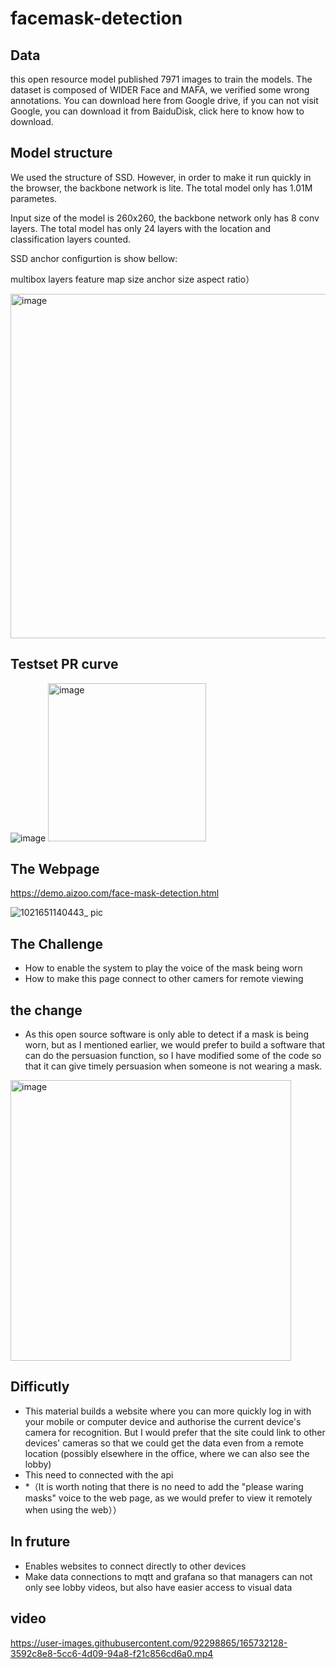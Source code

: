 # facemask-detection
## Data
this open resource model published 7971 images to train the models. The dataset is composed of WIDER Face and MAFA, we verified some wrong annotations. You can download here from Google drive, if you can not visit Google, you can download it from BaiduDisk, click here to know how to download.

## Model structure
We used the structure of SSD. However, in order to make it run quickly in the browser, the backbone network is lite. The total model only has 1.01M parametes.

Input size of the model is 260x260, the backbone network only has 8 conv layers. The total model has only 24 layers with the location and classification layers counted.

SSD anchor configurtion is show bellow:

multibox layers	feature map size	anchor size	aspect ratio）

<img width="551" alt="image" src="https://user-images.githubusercontent.com/92298865/165650865-56e3f2c0-7387-4d5e-a3e2-9753d3cb27e3.png">

## Testset PR curve
![image](https://user-images.githubusercontent.com/92298865/165651021-5954663c-c870-4f2e-ac38-6f872a831c16.png)
<img width="253" alt="image" src="https://user-images.githubusercontent.com/92298865/165718756-8258cd0b-c606-4b2f-ac2d-0b3ca0bbcae9.png">
## The Webpage
https://demo.aizoo.com/face-mask-detection.html

![1021651140443_ pic](https://user-images.githubusercontent.com/92298865/165729773-4256ce9a-cd0b-471e-a552-3b016c11d3e0.jpg)

## The Challenge
* How to enable the system to play the voice of the mask being worn
* How to make this page connect to other camers for remote viewing
## the change 
* As this open source software is only able to detect if a mask is being worn, but as I mentioned earlier, we would prefer to build a software that can do the persuasion function, so I have modified some of the code so that it can give timely persuasion when someone is not wearing a mask.
<img width="449" alt="image" src="https://user-images.githubusercontent.com/92298865/165718598-d96c388a-e51b-4af7-b4bb-cd8d723b3292.png">

## Difficutly
* This material builds a website where you can more quickly log in with your mobile or computer device and authorise the current device's camera for recognition. But I would prefer that the site could link to other devices' cameras so that we could get the data even from a remote location (possibly elsewhere in the office, where we can also see the lobby)
* This need to connected with the api
* *（It is worth noting that there is no need to add the "please waring masks" voice to the web page, as we would prefer to view it remotely when using the web））
## In fruture
* Enables websites to connect directly to other devices
* Make data connections to mqtt and grafana so that managers can not only see lobby videos, but also have easier access to visual data
## video



https://user-images.githubusercontent.com/92298865/165732128-3592c8e8-5cc6-4d09-94a8-f21c856cd6a0.mp4



